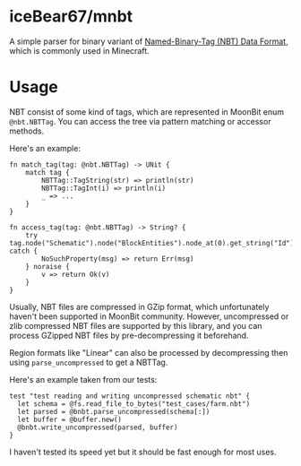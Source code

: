 # iceBear67/mnbt

A simple parser for binary variant of [Named-Binary-Tag (NBT) Data Format](https://minecraft.wiki/w/NBT_format), which is commonly used in Minecraft.

# Usage

NBT consist of some kind of tags, which are represented in MoonBit enum `@nbt.NBTTag`. You can access the tree via pattern matching or accessor methods.

Here's an example:

```MoonBit
fn match_tag(tag: @nbt.NBTTag) -> UNit {
    match tag {
        NBTTag::TagString(str) => println(str)
        NBTTag::TagInt(i) => println(i)
        _ => ...
    }
}

fn access_tag(tag: @nbt.NBTTag) -> String? {
    try tag.node("Schematic").node("BlockEntities").node_at(0).get_string("Id") catch {
        NoSuchProperty(msg) => return Err(msg)
    } noraise {
        v => return Ok(v)
    }
}
```

Usually, NBT files are compressed in GZip format, which unfortunately haven't been supported in MoonBit community. However, uncompressed or zlib compressed NBT files are supported by this library, and you can process GZipped NBT files by pre-decompressing it beforehand.

Region formats like "Linear" can also be processed by decompressing then using `parse_uncompressed` to get a NBTTag.

Here's an example taken from our tests:
```MoonBit
test "test reading and writing uncompressed schematic nbt" {
  let schema = @fs.read_file_to_bytes("test_cases/farm.nbt")
  let parsed = @bnbt.parse_uncompressed(schema[:])
  let buffer = @buffer.new()
  @bnbt.write_uncompressed(parsed, buffer)
}
```

I haven't tested its speed yet but it should be fast enough for most uses.